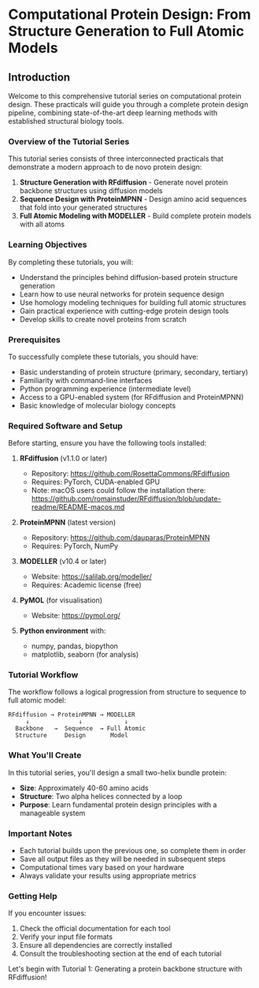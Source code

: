 # Computational Protein Design: From Structure Generation to Full Atomic Models

## Introduction

Welcome to this comprehensive tutorial series on computational protein design. These practicals will
guide you through a complete protein design pipeline, combining state-of-the-art deep learning
methods with established structural biology tools.

### Overview of the Tutorial Series

This tutorial series consists of three interconnected practicals that demonstrate a modern approach
to de novo protein design:

1. **Structure Generation with RFdiffusion** - Generate novel protein backbone structures using
   diffusion models
2. **Sequence Design with ProteinMPNN** - Design amino acid sequences that fold into your generated
   structures
3. **Full Atomic Modeling with MODELLER** - Build complete protein models with all atoms

### Learning Objectives

By completing these tutorials, you will:

- Understand the principles behind diffusion-based protein structure generation
- Learn how to use neural networks for protein sequence design
- Use homology modeling techniques for building full atomic structures
- Gain practical experience with cutting-edge protein design tools
- Develop skills to create novel proteins from scratch

### Prerequisites

To successfully complete these tutorials, you should have:

- Basic understanding of protein structure (primary, secondary, tertiary)
- Familiarity with command-line interfaces
- Python programming experience (intermediate level)
- Access to a GPU-enabled system (for RFdiffusion and ProteinMPNN)
- Basic knowledge of molecular biology concepts

### Required Software and Setup

Before starting, ensure you have the following tools installed:

1. **RFdiffusion** (v1.1.0 or later)

   - Repository: https://github.com/RosettaCommons/RFdiffusion
   - Requires: PyTorch, CUDA-enabled GPU
   - Note: macOS users could follow the installation there:
     https://github.com/romainstuder/RFdiffusion/blob/update-readme/README-macos.md

2. **ProteinMPNN** (latest version)

   - Repository: https://github.com/dauparas/ProteinMPNN
   - Requires: PyTorch, NumPy

3. **MODELLER** (v10.4 or later)

   - Website: https://salilab.org/modeller/
   - Requires: Academic license (free)

4. **PyMOL** (for visualisation)

   - Website: https://pymol.org/

5. **Python environment** with:
   - numpy, pandas, biopython
   - matplotlib, seaborn (for analysis)

### Tutorial Workflow

The workflow follows a logical progression from structure to sequence to full atomic model:

```
RFdiffusion → ProteinMPNN → MODELLER
     ↓              ↓            ↓
  Backbone   →  Sequence  → Full Atomic
  Structure     Design       Model
```

### What You'll Create

In this tutorial series, you'll design a small two-helix bundle protein:

- **Size**: Approximately 40-60 amino acids
- **Structure**: Two alpha helices connected by a loop
- **Purpose**: Learn fundamental protein design principles with a manageable system

### Important Notes

- Each tutorial builds upon the previous one, so complete them in order
- Save all output files as they will be needed in subsequent steps
- Computational times vary based on your hardware
- Always validate your results using appropriate metrics

### Getting Help

If you encounter issues:

1. Check the official documentation for each tool
2. Verify your input file formats
3. Ensure all dependencies are correctly installed
4. Consult the troubleshooting section at the end of each tutorial

Let's begin with Tutorial 1: Generating a protein backbone structure with RFdiffusion!
